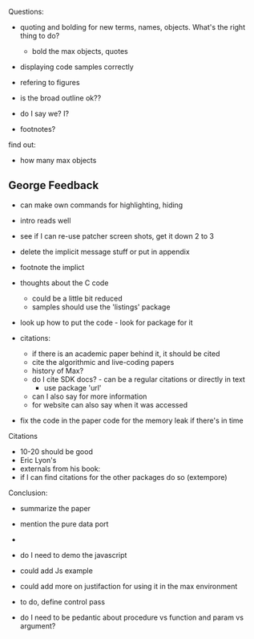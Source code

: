 Questions:

- quoting and bolding for new terms, names, objects. What's the right thing to do?
  - bold the max objects, quotes

- displaying code samples correctly
- refering to figures
- is the broad outline ok??
- do I say we? I?
- footnotes?

find out:
- how many max objects

George Feedback
- 
- can make own commands for highlighting, hiding
- intro reads well
- see if I can re-use patcher screen shots, get it down 2 to 3
- delete the implicit message stuff or put in appendix
- footnote the implict 

- thoughts about the C code
  - could be a little bit reduced 
  - samples should use the 'listings' package 

- look up how to put the code - look for package for it

- citations:
  - if there is an academic paper behind it, it should be cited
  - cite the algorithmic and live-coding papers
  - history of Max?
  - do I cite SDK docs? - can be a regular citations or directly in text
    - use package 'url' 
  - can I also say for more information
  - for website can also say when it was accessed

- fix the code in the paper code for the memory leak if there's in time
 
Citations
- 10-20 should be good 
- Eric Lyon's 
- externals from his book:
- if I can find citations for the other packages do so (extempore)

Conclusion:
- summarize the paper 
- mention the pure data port
-  
  
- do I need to demo the javascript
- could add Js example
- could add more on justifaction for using it in the max environment

- to do, define control pass
- do I need to be pedantic about procedure vs function and param vs argument?

